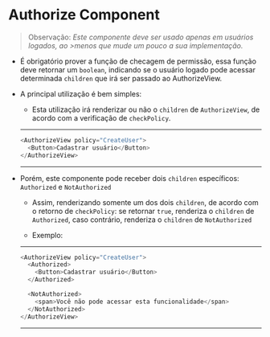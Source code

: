# Authorize Component

> Observação: _Este componente deve ser usado apenas em usuários logados, ao >menos que mude um pouco a sua implementação._

- É obrigatório prover a função de checagem de permissão, essa função deve retornar um `boolean`, indicando se o usuário logado pode acessar determinada `children` que irá ser passado ao AuthorizeView.

- A principal utilização é bem simples:

  - Esta utilização irá renderizar ou não o `children` de `AuthorizeView`, de acordo com a verificação de `checkPolicy`.

  ***

  ```javascript
  <AuthorizeView policy="CreateUser">
    <Button>Cadastrar usuário</Button>
  </AuthorizeView>
  ```

  ***

- Porém, este componente pode receber dois `children` específicos: `Authorized` e `NotAuthorized`

  - Assim, renderizando somente um dos dois `children`, de acordo com o retorno de `checkPolicy`: se retornar `true`, renderiza o `children` de `Authorized`, caso contrário, renderiza o `children` de `NotAuthorized`

  - Exemplo:

  ***

  ```javascript
  <AuthorizeView policy="CreateUser">
    <Authorized>
      <Button>Cadastrar usuário</Button>
    </Authorized>

    <NotAuthorized>
      <span>Você não pode acessar esta funcionalidade</span>
    </NotAuthorized>
  </AuthorizeView>
  ```

  ***
